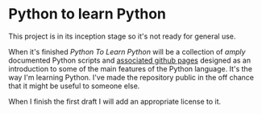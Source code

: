 # Python to learn Python

This project is in its inception stage so it's not ready for general
use.

When it's finished _Python To Learn Python_ will be a collection of
*amply* documented Python scripts and [associated github pages][ghp]
designed as an introduction to some of the main features of the Python
language. It's the way I'm learning Python. I've made the repository
public in the off chance that it might be useful to someone else.

When I finish the first draft I will add an appropriate license to it.

[ghp]: https://ombuvirtual.github.io/python-to-learn-python/
